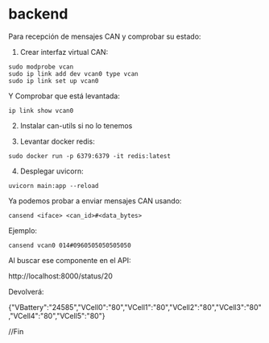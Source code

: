 # backend
Para recepción de mensajes CAN y comprobar su estado:

1. Crear interfaz virtual CAN:
```
sudo modprobe vcan
sudo ip link add dev vcan0 type vcan
sudo ip link set up vcan0
```
Y Comprobar que está levantada:
```
ip link show vcan0
```

2. Instalar can-utils si no lo tenemos

3. Levantar docker redis:
```
sudo docker run -p 6379:6379 -it redis:latest
```

4. Desplegar uvicorn:
```
uvicorn main:app --reload
```


Ya podemos probar a enviar mensajes CAN usando:
```
cansend <iface> <can_id>#<data_bytes>
```

Ejemplo:
```
cansend vcan0 014#0960505050505050
```

Al buscar ese componente en el API:

http://localhost:8000/status/20

Devolverá:

{"VBattery":"24585","VCell0":"80","VCell1":"80","VCell2":"80","VCell3":"80","VCell4":"80","VCell5":"80"}

//Fin